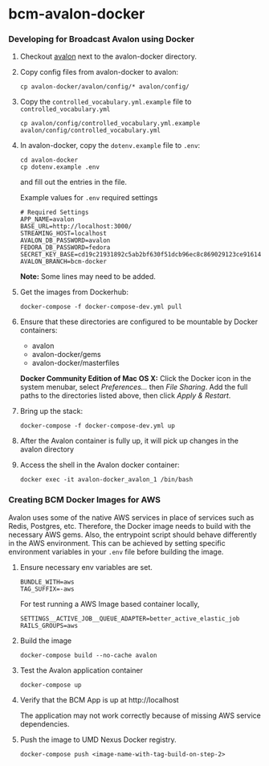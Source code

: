 # bcm-avalon-docker

### Developing for Broadcast Avalon using Docker

1. Checkout [avalon](https://github.com/umd-lib/avalon) next to the avalon-docker directory.

2. Copy config files from avalon-docker to avalon:

    ```
    cp avalon-docker/avalon/config/* avalon/config/
    ```
    
3. Copy the `controlled_vocabulary.yml.example` file to `controlled_vocabulary.yml`
 
    ```
    cp avalon/config/controlled_vocabulary.yml.example avalon/config/controlled_vocabulary.yml
    ```

4. In avalon-docker, copy the `dotenv.example` file to `.env`:

    ```
    cd avalon-docker
    cp dotenv.example .env
    ```
    
    and fill out the entries in the file.

    Example values for `.env` required settings
    
    ```
    # Required Settings
    APP_NAME=avalon
    BASE_URL=http://localhost:3000/
    STREAMING_HOST=localhost
    AVALON_DB_PASSWORD=avalon
    FEDORA_DB_PASSWORD=fedora 
    SECRET_KEY_BASE=cd19c21931892c5ab2bf630f51dcb96ec8c869029123ce91614f2d1708b95410d4d58f4b9d4fcef0ea37e386ad56e9259dc7258818a7a71c65b2037561be30c8
    AVALON_BRANCH=bcm-docker
    ```
    
    **Note:** Some lines may need to be added.

5. Get the images from Dockerhub:
    
    ```
    docker-compose -f docker-compose-dev.yml pull
    ```
    
6. Ensure that these directories are configured to be mountable by Docker containers:
    * avalon
    * avalon-docker/gems
    * avalon-docker/masterfiles

    **Docker Community Edition of Mac OS X:** Click the Docker icon in the system
    menubar, select *Preferences...* then *File Sharing*. Add the full paths to the
    directories listed above, then click *Apply & Restart*.

7. Bring up the stack:

    ```
    docker-compose -f docker-compose-dev.yml up
    ```
    
8. After the Avalon container is fully up, it will pick up changes in the avalon directory

9. Access the shell in the Avalon docker container:

    ```
    docker exec -it avalon-docker_avalon_1 /bin/bash
    ```


### Creating BCM Docker Images for AWS

Avalon uses some of the native AWS services in place of services such as Redis, 
Postgres, etc. Therefore, the Docker image needs to build with the necessary AWS
gems. Also, the entrypoint script should behave differently in the AWS environment.
This can be achieved by setting specific environment variables in your `.env` file
before building the image.

1. Ensure necessary env variables are set.

    ```
    BUNDLE_WITH=aws
    TAG_SUFFIX=-aws
    ```

    For test running a AWS Image based container locally,
    ```
    SETTINGS__ACTIVE_JOB__QUEUE_ADAPTER=better_active_elastic_job
    RAILS_GROUPS=aws
    ```

2. Build the image

    ```
    docker-compose build --no-cache avalon
    
    ```

3. Test the Avalon application container 

    ```
    docker-compose up
    ```

4. Verify that the BCM App is up at http://localhost
   
   The application may not work correctly because of missing AWS service dependencies.

5. Push the image to UMD Nexus Docker registry.
   
   ```
   docker-compose push <image-name-with-tag-build-on-step-2>
   ```